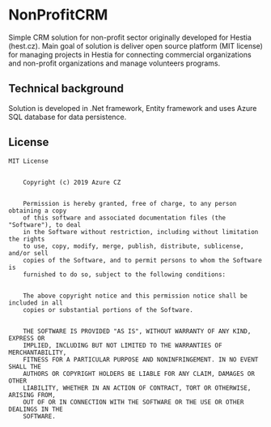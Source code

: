 # NonProfitCRM

Simple CRM solution for non-profit sector originally developed for Hestia (hest.cz).
Main goal of solution is deliver open source platform (MIT license) for managing projects in Hestia for connecting commercial organizations and non-profit organizations and manage volunteers programs.

## Technical background
Solution is developed in .Net framework, Entity framework and uses Azure SQL database for data persistence.

## License

```
MIT License
	

	Copyright (c) 2019 Azure CZ
	

	Permission is hereby granted, free of charge, to any person obtaining a copy
	of this software and associated documentation files (the "Software"), to deal
	in the Software without restriction, including without limitation the rights
	to use, copy, modify, merge, publish, distribute, sublicense, and/or sell
	copies of the Software, and to permit persons to whom the Software is
	furnished to do so, subject to the following conditions:
	

	The above copyright notice and this permission notice shall be included in all
	copies or substantial portions of the Software.
	

	THE SOFTWARE IS PROVIDED "AS IS", WITHOUT WARRANTY OF ANY KIND, EXPRESS OR
	IMPLIED, INCLUDING BUT NOT LIMITED TO THE WARRANTIES OF MERCHANTABILITY,
	FITNESS FOR A PARTICULAR PURPOSE AND NONINFRINGEMENT. IN NO EVENT SHALL THE
	AUTHORS OR COPYRIGHT HOLDERS BE LIABLE FOR ANY CLAIM, DAMAGES OR OTHER
	LIABILITY, WHETHER IN AN ACTION OF CONTRACT, TORT OR OTHERWISE, ARISING FROM,
	OUT OF OR IN CONNECTION WITH THE SOFTWARE OR THE USE OR OTHER DEALINGS IN THE
	SOFTWARE.
```
